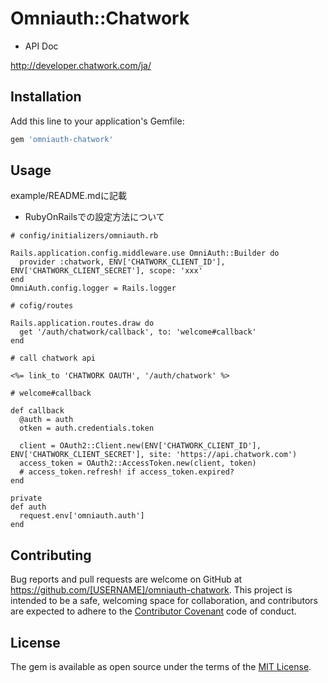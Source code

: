 # Omniauth::Chatwork

- API Doc

http://developer.chatwork.com/ja/

## Installation

Add this line to your application's Gemfile:

```ruby
gem 'omniauth-chatwork'
```

## Usage

example/README.mdに記載

- RubyOnRailsでの設定方法について

```
# config/initializers/omniauth.rb

Rails.application.config.middleware.use OmniAuth::Builder do
  provider :chatwork, ENV['CHATWORK_CLIENT_ID'], ENV['CHATWORK_CLIENT_SECRET'], scope: 'xxx'
end
OmniAuth.config.logger = Rails.logger
```

```
# cofig/routes

Rails.application.routes.draw do
  get '/auth/chatwork/callback', to: 'welcome#callback'
end
```


```
# call chatwork api

<%= link_to 'CHATWORK OAUTH', '/auth/chatwork' %>
```

```
# welcome#callback

def callback
  @auth = auth
  otken = auth.credentials.token

  client = OAuth2::Client.new(ENV['CHATWORK_CLIENT_ID'], ENV['CHATWORK_CLIENT_SECRET'], site: 'https://api.chatwork.com')
  access_token = OAuth2::AccessToken.new(client, token)
  # access_token.refresh! if access_token.expired?
end

private
def auth
  request.env['omniauth.auth']
end
```

## Contributing

Bug reports and pull requests are welcome on GitHub at https://github.com/[USERNAME]/omniauth-chatwork. This project is intended to be a safe, welcoming space for collaboration, and contributors are expected to adhere to the [Contributor Covenant](http://contributor-covenant.org) code of conduct.

## License

The gem is available as open source under the terms of the [MIT License](http://opensource.org/licenses/MIT).
